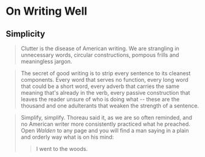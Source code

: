 # On Writing Well

## Simplicity

> Clutter is the disease of American writing. We are strangling in unnecessary words, circular constructions, pompous frills and meaningless jargon.

> The secret of good writing is to strip every sentence to its cleanest components. Every word that serves no function, every long word that could be a short word, every adverb that carries the same meaning that's already in the verb, every passive construction that leaves the reader unsure of who is doing what -- these are the thousand and one adulterants that weaken the strength of a sentence.

> Simplify, simplify. Thoreau said it, as we are so often reminded, and no American writer more consistently practiced what he preached. Open *Walden* to any page and you will find a man saying in a plain and orderly way what is on his mind:
>> I went to the woods.
